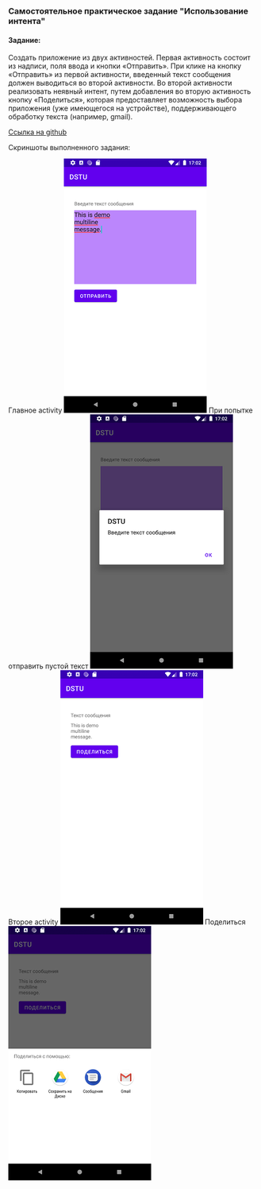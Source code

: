 ### Самостоятельное практическое задание "Использование интента"

#### Задание:
Создать приложение из двух активностей. Первая активность состоит из надписи, поля ввода и кнопки «Отправить». При клике на кнопку «Отправить» из первой активности, введенный текст сообщения должен выводиться во второй активности. Во второй активности реализовать неявный интент, путем добавления во вторую активность кнопку «Поделиться», которая предоставляет возможность выбора приложения (уже имеющегося на устройстве), поддерживающего обработку текста (например, gmail).

[Ссылка на github](https://github.com/averveiko/android/tree/main/DSTU/hw2)

Скриншоты выполненного задания:

Главное activity
![Main screen](scr/scr_main.png)
При попытке отправить пустой текст
![Error message](scr/scr_err.png)
Второе activity
![Second screen](scr/scr_second.png)
Поделиться
![Share screen](scr/scr_share.png)